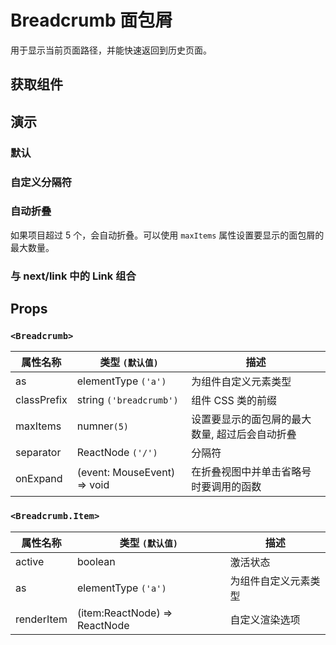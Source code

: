 # Breadcrumb 面包屑

用于显示当前页面路径，并能快速返回到历史页面。

## 获取组件

<!--{include:(components/breadcrumb/fragments/import.md)}-->

## 演示

### 默认

<!--{include:`basic.md`}-->

### 自定义分隔符

<!--{include:`separator.md`}-->

### 自动折叠

如果项目超过 5 个，会自动折叠。可以使用 `maxItems` 属性设置要显示的面包屑的最大数量。

<!--{include:`max-items.md`}-->

### 与 next/link 中的 Link 组合

<!--{include:`with-router.md`}-->

## Props

### `<Breadcrumb>`

| 属性名称    | 类型 `(默认值)`             | 描述                                           |
| ----------- | --------------------------- | ---------------------------------------------- |
| as          | elementType `('a')`         | 为组件自定义元素类型                           |
| classPrefix | string `('breadcrumb')`     | 组件 CSS 类的前缀                              |
| maxItems    | numner`(5)`                 | 设置要显示的面包屑的最大数量, 超过后会自动折叠 |
| separator   | ReactNode `('/')`           | 分隔符                                         |
| onExpand    | (event: MouseEvent) => void | 在折叠视图中并单击省略号时要调用的函数         |

### `<Breadcrumb.Item>`

| 属性名称   | 类型 `(默认值)`               | 描述                 |
| ---------- | ----------------------------- | -------------------- |
| active     | boolean                       | 激活状态             |
| as         | elementType `('a')`           | 为组件自定义元素类型 |
| renderItem | (item:ReactNode) => ReactNode | 自定义渲染选项       |
